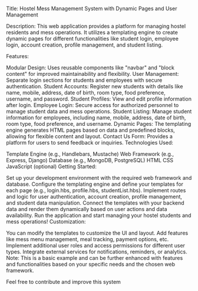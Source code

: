 Title: Hostel Mess Management System with Dynamic Pages and User Management

Description: This web application provides a platform for managing hostel residents and mess operations. It utilizes a templating engine to create dynamic pages for different functionalities like student login, employee login, account creation, profile management, and student listing.

Features:

Modular Design: Uses reusable components like "navbar" and "block content" for improved maintainability and flexibility.
User Management: Separate login sections for students and employees with secure authentication.
Student Accounts: Register new students with details like name, mobile, address, date of birth, room type, food preference, username, and password.
Student Profiles: View and edit profile information after login.
Employee Login: Secure access for authorized personnel to manage student data and mess operations.
Student Listing: Manage student information for employees, including name, mobile, address, date of birth, room type, food preference, and username.
Dynamic Pages: The templating engine generates HTML pages based on data and predefined blocks, allowing for flexible content and layout.
Contact Us Form: Provides a platform for users to send feedback or inquiries.
Technologies Used:

Template Engine (e.g., Handlebars, Mustache)
Web Framework (e.g., Express, Django)
Database (e.g., MongoDB, PostgreSQL)
HTML
CSS
JavaScript (optional)
Getting Started:

Set up your development environment with the required web framework and database.
Configure the templating engine and define your templates for each page (e.g., login.hbs, profile.hbs, studentList.hbs).
Implement routes and logic for user authentication, account creation, profile management, and student data manipulation.
Connect the templates with your backend data and render them dynamically based on user actions and data availability.
Run the application and start managing your hostel students and mess operations!
Customization:

You can modify the templates to customize the UI and layout.
Add features like mess menu management, meal tracking, payment options, etc.
Implement additional user roles and access permissions for different user types.
Integrate external services for notifications, reminders, or analytics.
Note: This is a basic example and can be further enhanced with features and functionalities based on your specific needs and the chosen web framework.

Feel free to contribute and improve this system
